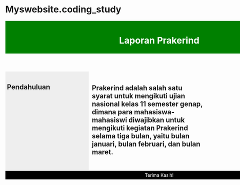 # Myswebsite.coding_study

<!DOCTYPE html>
<html>
<head><title>Membuat Layout dengan HTML5 dan CSS3</title>
    <style>
#wrapper {
    width:960px;
    margin: 0 auto;
}
header {
    background-color:green;
    color:white;
    text-align:center;
    padding:5px;     
}
nav {
    line-height:30px;
    background-color:#eeeeee;
    height:300px;
    width:250px;
    float:left;
    padding:5px;          
}
section {
    width:350px;
    float:left;
    padding:10px;          
}
footer {
    background-color:black;
    color:white;
    clear:both;
    text-align:center;
    padding:5px;          
}
</style>

</head>
<body>
<div id="wrapper">
<header>
<h1>Laporan Prakerind</h1>
<style>
    <style>
#wrapper {
    width:960px;
    margin: 0 auto;
}
header {
    background-color:green;
    color:white;
    text-align:center;
    padding:5px;     
}
nav {
    line-height:30px;
    background-color:#eeeeee;
    height:300px;
    width:250px;
    float:left;
    padding:5px;          
}
section {
    width:350px;
    float:left;
    padding:10px;          
}
footer {
    background-color:black;
    color:white;
    clear:both;
    text-align:center;
    padding:5px;          
}
</style>
</header>
<nav>
<h1>Pendahuluan</h1>
</nav>

<section>

<h2>Prakerind adalah salah satu syarat untuk mengikuti ujian nasional kelas 11 semester genap, dimana para mahasiswa-mahasiswi diwajibkan untuk mengikuti kegiatan Prakerind selama tiga bulan, yaitu bulan januari, bulan februari, dan bulan maret.</h2>
</section>

<footer>
Terima Kasih!
</footer>
</div>
 </body>
</html>
